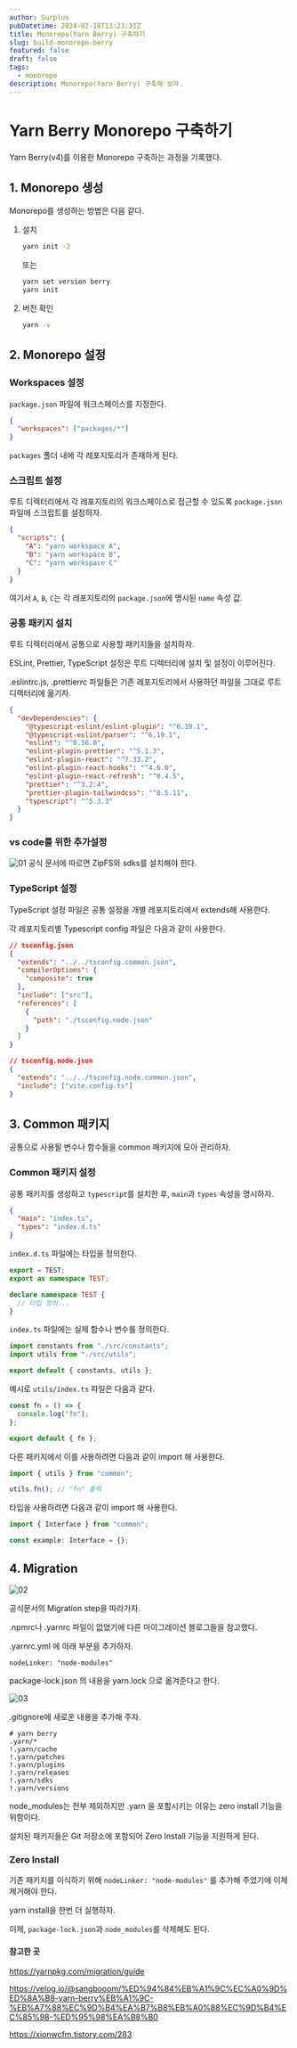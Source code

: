 ```yaml
---
author: Surplus
pubDatetime: 2024-02-18T13:23:31Z
title: Monorepo(Yarn Berry) 구축하기
slug: build-monorepo-berry
featured: false
draft: false
tags:
  - monorepo
description: Monorepo(Yarn Berry) 구축해 보자.
---
```


# Yarn Berry Monorepo 구축하기

Yarn Berry(v4)를 이용한 Monorepo 구축하는 과정을 기록했다.

## 1. Monorepo 생성

Monorepo를 생성하는 방법은 다음 같다.

1. 설치

   ```bash
   yarn init -2
   ```

   또는

   ```bash
   yarn set version berry
   yarn init
   ```

2. 버전 확인

   ```bash
   yarn -v
   ```

## 2. Monorepo 설정

### Workspaces 설정

`package.json` 파일에 워크스페이스를 지정한다.

```json
{
  "workspaces": ["packages/*"]
}
```

`packages` 폴더 내에 각 레포지토리가 존재하게 된다.

### 스크립트 설정

루트 디렉터리에서 각 레포지토리의 워크스페이스로 접근할 수 있도록 `package.json` 파일에 스크립트를 설정하자.

```json
{
  "scripts": {
    "A": "yarn workspace A",
    "B": "yarn workspace B",
    "C": "yarn workspace C"
  }
}
```

여기서 `A`, `B`, `C`는 각 레포지토리의 `package.json`에 명시된 `name` 속성 값.

### 공통 패키지 설치

루트 디렉터리에서 공통으로 사용할 패키지들을 설치하자.

ESLint, Prettier, TypeScript 설정은 루트 디렉터리에 설치 및 설정이 이루어진다.

.eslintrc.js, .prettierrc 파일들은 기존 레포지토리에서 사용하던 파일을 그대로 루트 디렉터리에 옮기자.

```json
{
  "devDependencies": {
    "@typescript-eslint/eslint-plugin": "^6.19.1",
    "@typescript-eslint/parser": "^6.19.1",
    "eslint": "^8.56.0",
    "eslint-plugin-prettier": "^5.1.3",
    "eslint-plugin-react": "^7.33.2",
    "eslint-plugin-react-hooks": "^4.6.0",
    "eslint-plugin-react-refresh": "^0.4.5",
    "prettier": "^3.2.4",
    "prettier-plugin-tailwindcss": "^0.5.11",
    "typescript": "^5.3.3"
  }
}
```

### vs code를 위한 추가설정

![01](../../assets/images/build-monorepo-berry/image.png)
공식 문서에 따르면 ZipFS와 sdks를 설치해야 한다.

### TypeScript 설정

TypeScript 설정 파일은 공통 설정을 개별 레포지토리에서 extends해 사용한다.

각 레포지토리별 Typescript config 파일은 다음과 같이 사용한다.

```json
// tsconfig.json
{
  "extends": "../../tsconfig.common.json",
  "compilerOptions": {
    "composite": true
  },
  "include": ["src"],
  "references": [
    {
      "path": "./tsconfig.node.json"
    }
  ]
}

// tsconfig.node.json
{
  "extends": "../../tsconfig.node.common.json",
  "include": ["vite.config.ts"]
}
```

## 3. Common 패키지

공통으로 사용될 변수나 함수들을 common 패키지에 모아 관리하자.

### Common 패키지 설정

공통 패키지를 생성하고 `typescript`를 설치한 후, `main`과 `types` 속성을 명시하자.

```json
{
  "main": "index.ts",
  "types": "index.d.ts"
}
```

`index.d.ts` 파일에는 타입을 정의한다.

```typescript
export = TEST;
export as namespace TEST;

declare namespace TEST {
  // 타입 정의...
}
```

`index.ts` 파일에는 실제 함수나 변수를 정의한다.

```typescript
import constants from "./src/constants";
import utils from "./src/utils";

export default { constants, utils };
```

예시로 `utils/index.ts` 파일은 다음과 같다.

```typescript
const fn = () => {
  console.log("fn");
};

export default { fn };
```

다른 패키지에서 이를 사용하려면 다음과 같이 import 해 사용한다.

```typescript
import { utils } from "common";

utils.fn(); // "fn" 출력
```

타입을 사용하려면 다음과 같이 import 해 사용한다.

```typescript
import { Interface } from "common";

const example: Interface = {};
```

## 4. Migration

![02](../../assets/images/build-monorepo-berry/image-1.png)

공식문서의 Migration step을 따라가자.

.npmrc나 .yarnrc 파일이 없었기에 다른 마이그레이션 블로그들을 참고했다.

.yarnrc.yml 에 아래 부분을 추가하자.

`nodeLinker: "node-modules"`

package-lock.json 의 내용을 yarn.lock 으로 옮겨준다고 한다.

![03](../../assets/images/build-monorepo-berry/image-2.png)

.gitignore에 새로운 내용을 추가해 주자.

```
# yarn berry
.yarn/*
!.yarn/cache
!.yarn/patches
!.yarn/plugins
!.yarn/releases
!.yarn/sdks
!.yarn/versions
```

node_modules는 전부 제외하지만 .yarn 을 포함시키는 이유는 zero install 기능을 위함이다.

설치된 패키지들은 Git 저장소에 포함되어 Zero Install 기능을 지원하게 된다.

### Zero Install

기존 패키지를 이식하기 위해 `nodeLinker: "node-modules"`
를 추가해 주었기에 이제 제거해야 한다.

yarn install을 한번 더 실행하자.

이제, `package-lock.json`과 `node_modules`를 삭제해도 된다.

#### 참고한 곳

https://yarnpkg.com/migration/guide

https://velog.io/@sangbooom/%ED%94%84%EB%A1%9C%EC%A0%9D%ED%8A%B8-yarn-berry%EB%A1%9C-%EB%A7%88%EC%9D%B4%EA%B7%B8%EB%A0%88%EC%9D%B4%EC%85%98-%ED%95%98%EA%B8%B0

https://xionwcfm.tistory.com/283
